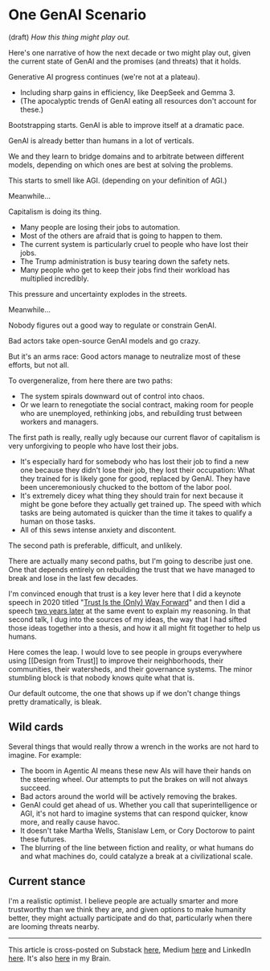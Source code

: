 # One GenAI Scenario 
(draft) 
*How this thing might play out.* 

Here's one narrative of how the next decade or two might play out, given the current state of GenAI and the promises (and threats) that it holds. 

Generative AI progress continues (we're not at a plateau). 
- Including sharp gains in efficiency, like DeepSeek and Gemma 3. 
- (The apocalyptic trends of GenAI eating all resources don't account for these.) 

Bootstrapping starts. GenAI is able to improve itself at a dramatic pace. 

GenAI is already better than humans in a lot of verticals. 

We and they learn to bridge domains and to arbitrate between different models, depending on which ones are best at solving the problems. 

This starts to smell like AGI. (depending on your definition of AGI.) 

Meanwhile... 

Capitalism is doing its thing. 
- Many people are losing their jobs to automation. 
- Most of the others are afraid that is going to happen to them. 
- The current system is particularly cruel to people who have lost their jobs. 
- The Trump administration is busy tearing down the safety nets. 
- Many people who get to keep their jobs find their workload has multiplied incredibly. 

This pressure and uncertainty explodes in the streets. 

Meanwhile... 

Nobody figures out a good way to regulate or constrain GenAI. 

Bad actors take open-source GenAI models and go crazy. 

But it's an arms race: Good actors manage to neutralize most of these efforts, but not all. 

To overgeneralize, from here there are two paths: 
- The system spirals downward out of control into chaos. 
- Or we learn to renegotiate the social contract, making room for people who are unemployed, rethinking jobs, and rebuilding trust between workers and managers. 

The first path is really, really ugly because our current flavor of capitalism is very unforgiving to people who have lost their jobs. 
- It's especially hard for somebody who has lost their job to find a new one because they didn't lose their job, they lost their occupation: What they trained for is likely gone for good, replaced by GenAI. They have been unceremoniously chucked to the bottom of the labor pool. 
- It's extremely dicey what thing they should train for next because it might be gone before they actually get trained up. The speed with which tasks are being automated is quicker than the time it takes to qualify a human on those tasks. 
- All of this sews intense anxiety and discontent. 

The second path is preferable, difficult, and unlikely. 

There are actually many second paths, but I'm going to describe just one. One that depends entirely on rebuilding the trust that we have managed to break and lose in the last few decades. 

I'm convinced enough that trust is a key lever here that I did a keynote speech in 2020 titled "[Trust Is the (Only) Way Forward](https://youtu.be/gf3vp0Wquz8)" and then I did a speech [two years later](https://www.youtube.com/watch?v=N47GRiYZ0p8) at the same event to explain my reasoning. In that second talk, I dug into the sources of my ideas, the way that I had sifted those ideas together into a thesis, and how it all might fit together to help us humans. 

Here comes the leap. I would love to see people in groups everywhere using [[Design from Trust]] to improve their neighborhoods, their communities, their watersheds, and their governance systems. The minor stumbling block is that nobody knows quite what that is. 

Our default outcome, the one that shows up if we don't change things pretty dramatically, is bleak. 

## Wild cards 

Several things that would really throw a wrench in the works are not hard to imagine. For example: 
- The boom in Agentic AI means these new AIs will have their hands on the steering wheel. Our attempts to put the brakes on will not always succeed. 
- Bad actors around the world will be actively removing the brakes. 
- GenAI could get ahead of us. Whether you call that superintelligence or AGI, it's not hard to imagine systems that can respond quicker, know more, and really cause havoc. 
- It doesn't take Martha Wells, Stanislaw Lem, or Cory Doctorow to paint these futures. 
- The blurring of the line between fiction and reality, or what humans do and what machines do, could catalyze a break at a civilizational scale. 

## Current stance 

I'm a realistic optimist. I believe people are actually smarter and more trustworthy than we think they are, and given options to make humanity better, they might actually participate and do that, particularly when there are looming threats nearby. 

--- 
This article is cross-posted on Substack [here](), Medium [here]() and LinkedIn [here](). It's also [here]() in my Brain. 